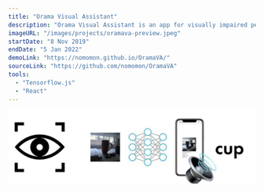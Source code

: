 ```yaml
---
title: "Orama Visual Assistant"
description: "Orama Visual Assistant is an app for visually impaired people that announces objects detected using user's phone camera."
imageURL: "/images/projects/oramava-preview.jpeg"
startDate: "8 Nov 2019"
endDate: "5 Jan 2022"
demoLink: "https://nomomon.github.io/OramaVA/"
sourceLink: "https://github.com/nomomon/OramaVA"
tools:
  - "Tensorflow.js"
  - "React"
---
```


![orama-va](/images/projects/oramava-preview.jpeg)
